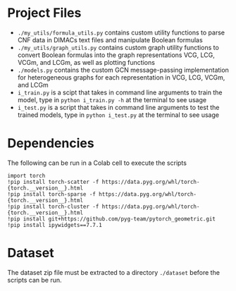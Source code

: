 # Project Files
- ```./my_utils/formula_utils.py``` contains custom utility functions to parse CNF data in DIMACs text files and manipulate Boolean formulas
- ```./my_utils/graph_utils.py``` contains custom graph utility functions to convert Boolean formulas into the graph representations VCG, LCG, VCGm, and LCGm, as well as plotting functions
- ```./models.py``` contains the custom GCN message-passing implementation for heterogeneous graphs for each representation in VCG, LCG, VCGm, and LCGm
- ```i_train.py``` is a scipt that takes in command line arguments to train the model, type in ```python i_train.py -h``` at the terminal to see usage
- ```i_test.py``` is a script that takes in command line arguments to test the trained models, type in ```python i_test.py``` at the terminal to see usage

# Dependencies
The following can be run in a Colab cell to execute the scripts
```
import torch
!pip install torch-scatter -f https://data.pyg.org/whl/torch-{torch.__version__}.html
!pip install torch-sparse -f https://data.pyg.org/whl/torch-{torch.__version__}.html
!pip install torch-cluster -f https://data.pyg.org/whl/torch-{torch.__version__}.html
!pip install git+https://github.com/pyg-team/pytorch_geometric.git
!pip install ipywidgets==7.7.1
```
# Dataset
The dataset zip file must be extracted to a directory ```./dataset``` before the scripts can be run.
